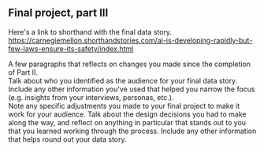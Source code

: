 ## Final project, part III

Here's a link to shorthand with the final data story. https://carnegiemellon.shorthandstories.com/ai-is-developing-rapidly-but-few-laws-ensure-its-safety/index.html

A few paragraphs that reflects on changes you made since the completion of Part II.  
Talk about who you identified as the audience for your final data story. 
Include any other information you've used that helped you narrow the focus (e.g. insights from your interviews, personas, etc.).  
Note any specific adjustments you made to your final project to make it work for your audience. 
Talk about the design decisions you had to make along the way, and reflect on anything in particular that stands out to you that you 
learned working through the process.  Include any other information that helps round out your data story. 

